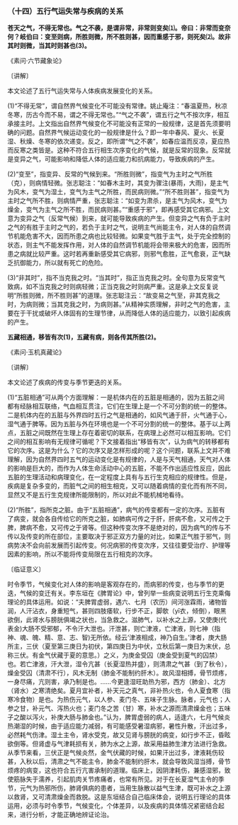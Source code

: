 ### （十四）五行气运失常与疾病的关系

**苍天之气，不得无常也。气之不袭，是谓非常，非常则变矣⑴。帝曰：非常而变奈何？岐伯曰：变至则病，所胜则微，所不胜则甚，因而重感于邪，则死矣⑵。故非其时则微，当其时则甚也(3)。**

​《素问·六节藏象论》

〔讲解〕

本文论述了五行气运失常与人体疾病发展变化的关系。

(1)“不得无常”，谓自然界气候变化不可能没有常律。姚止庵注：“春温夏热，秋凉冬寒，历古今而不易，谓之不得无常也。”“气之不袭”，谓五行之气不按次序，相互承接主时。上文指出自然界气候变化不可能没有正常的一般规律，这是首先须要明确的问题。自然界气候运动变化的一般规律是什么？即一年中春风、夏火、长夏湿、秋燥、冬寒的依次递变。反之，即所谓“气之不袭”，如春应温而反凉，夏应热而反寒之类皆是。这种不符合五行相生次序变化的气候，就是反常的现象。反常就是变异之气，可能影响和降低人体的适应能力和抗病能力，导致疾病的产生。

(2)“变至”，指变异、反常的气候到来。“所胜则微”，指变气为主时之气所胜（克），则病情轻微。张志聪注：“如春木主时，其变为骤注(暴雨，大雨)，是主气为风木，变气为湿土，变气为主气之所胜，而民病则微。”“所不胜则甚”，指变气为主时之气所不胜，则病情严重，张志聪注：“如变为肃杀，是主气为风木，变气为燥金，变气为主气之所不胜，而民病则甚。”“重感于邪”，即再感受其它病邪。上文意为变异之气（反常气候）到来，就可能导致疾病的产生。但变异之气有负于主时之气的有胜于主时之气的，若负于主时之气，说明主气尚能主令，对人体的自然调节机能危害不大，因而所患之病也比较轻微。如果变气胜于主气，处于完全控制的状态，则主气不能发挥作用，对人体的自然调节机能将会带来极大的危害，因而所患之病就比较严重。这时若再重新感受其它病邪，则邪气愈胜，正气愈衰，正气缺乏抗御能力，所以就有死亡的危险。

(3)“非其时”，指不当克我之时。“当其时”，指正当克我之时。全句意为反常变气致病，如不当克我之时则病轻微；正当克我之时则病严重。这是承上文反复说明“所胜则微，所不胜则甚”的道理。张志聪注云：“故变易之气至，非其克我之时，为病则微；当其克我之时，为病则甚。”从精神实质理解，非时之气的危害，主要在于干扰或破坏人体固有的生理节律，从而降低人体的适应能力，以致引起疾病的产生。

**五藏相通，移皆有次(1)，五藏有病，则各传其所胜(2)。**

《素问·玉机真藏论》

〔讲解〕

本文论述了疾病的传变与季节更迭的关系。

(1)“五脏相通”可从两个方面理解：一是机体内在的五脏是相通的，因为五脏之间都有经脉相互联络，气血相互贯注，它们在生理上是一个不可分割的统一的整体。二是机体内在的五脏与外界四时五行之气是相通的，如风气通于肝，火气通于心，湿气通于脾等。因为五脏与外在环境也是一个不可分割的统一的整体。基于以上两点，五脏之间既然在生理上存在着密切的联系，在病理上必然可以相互影响。它们之间的相互影响有无规律可循呢？下文接着指出“移皆有次”，认为病气的转移都有它的次序。这是为什么？它的次序又是怎样形成的呢？这个问题，联系上文并不难理解，因为自然界四时五气的运动变化是有规律的，人是与天气相通，天气对人体的影响是巨大的，而作为人体生命活动中心的五脏，不能不作出适应性反应，因此五脏的生理活动和病理变化，在一定程度上具有与五行生克相应的规律性。但是，疾病是复杂多变的，而脏气之间的相生相克，又可以随着病情的变化而有所不同，显然又不是五行生克规律所能限制的，所以对此不能机械地看待。

(2)“所胜”，指所克之脏。由于“五脏相通”，病气的传变都有一定的次序。五脏有了病变，就会各自传给它的所克之脏，如肺病可传之于肝，肝病不愈，又可传之于脾，脾病不愈，又可传之于肾等。但这种传变次序不是绝对的，因为病气的传与不传以及传变的所在部位，主要取决于邪正双方力量的对比，如果正气胜于邪气，则病势决不会向前发展而引起传变。何况病邪的传变次序，又往往要受治疗、护理等因素的影响，所以不能将传变局限在五行相克的次序。

〔临证意义〕

时令季节，气候变化对人体的影响是客观存在的，而病邪的传变，也与季节的更迭，气候的变迁有关。李东垣在《脾胃论》中，曾列举一些病变说明五行生克乘侮理论的具体运用。如说：“夫脾胃虚弱，遇六、七月（农历）间河涨霖雨，诸物皆润，人汗沾衣，身重短气，甚则四肢痿软，行步不正，脚欹（yī衣，倾倒），眼黑欲倒，此肾水与膀胱俱竭之状也，当急救之。滋肺气，以补水之上源，又使庚(代表金)大肠不受邪郁，不令汗大泄也。汗泄甚，则亡津液，亡津液，则七神（指神、魂、魄、精、意、志、智)无所依。经云‘津液相成，神乃自生。’津者，庚大肠所主，三伏（夏至第三庚日为初伏，第四庚日为中伏，立秋后第一庚日为末伏，总称三伏。有金气伏藏于夏的意思。）之义，为庚金受囚（庚金受到夏气的囚禁）也。若亡津液，汗大泄，湿令亢甚（长夏湿热并盛），则清肃之气甚（到了秋令），燥金受囚（清肃不行），风木无制（肺金不能制约肝木）。故风湿相搏，骨节烦疼，一身尽痛，亢则害，承乃制是也。……今更逢湿旺助热为邪，西方（肺金）、北方（肾水）之寒清绝矣。夏月宜补者，补天元之真气，非补热火也，令人夏食寒（指寒冷食物）是也。为热伤元气，以人参、麦门冬、五味子生脉。脉者，元气也；人参之甘，补元气、泻热火也；麦门冬之苦（甘）寒，补水之源而清肃燥金也；五味子之酸以泻火，补庚大肠与肺金也。”认为，脾胃虚弱的病人，适逢六，七月气候炎热潮湿的时候，由于适应能力减弱，有可能感受暑湿病邪，暑性升散，汗出过多，必然耗气伤津。湿土主令，肾水受克，故又见肾与膀胱的病变，如行步不正，昏眩欲倒等。但肾虚与气津耗损有关，肺为水之上源，故采用益肺生津方法进行急救。从季节来看，三伏正是气候炎然，金气伏藏的时候，如果汗出过多，津液耗伤较甚，入秋以后，清肃之气不能主令，肺金不能制约肝木，就会导致风湿当搏，骨节烦疼的病变，这也符合五行亢害承制的道理。临床上，因阴津耗伤，兼感湿邪，致使筋脉失于濡养，引起肌肉关节疼痛者，也常有所见。对于在长夏湿气主令的季节，元气为热邪所伤，肺肾俱病的患者，当用生脉散以益气生津，既可补水之上源以救肾，又可清肃燥金而救脱。这是东垣结合自己临床体会，说明五行理论的具体运用，必须与时令季节，气候变化，个体差异，以及疾病的具体情况紧密结合起来，进行分析，才能正确地辨证论治。

